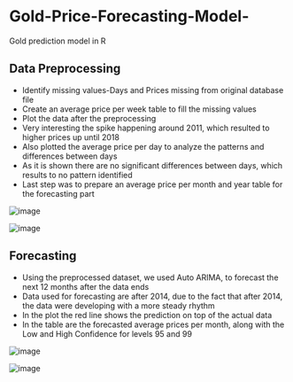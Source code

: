 # Gold-Price-Forecasting-Model-
Gold prediction model in R

## Data Preprocessing

- Identify missing values-Days and Prices missing from original database file
- Create an average price per week table to fill the missing values
- Plot the data after the preprocessing
- Very interesting the spike happening around 2011, which resulted to higher prices up until 2018
- Also plotted the average price per day to analyze the patterns and differences between days
- As it is shown there are no significant differences between days, which results to no pattern identified
- Last step was to prepare an average price per month and year table for the forecasting part

![image](https://user-images.githubusercontent.com/82097084/166111172-806adcda-8473-4f48-b0a2-952b89e00686.png)

![image](https://user-images.githubusercontent.com/82097084/166111210-8653f125-81b5-4019-9158-64c24ee53a10.png)

## Forecasting

- Using the preprocessed dataset, we used Auto ARIMA, to forecast the next 12 months after the data ends
- Data used for forecasting are after 2014, due to the fact that after 2014, the data were developing with a more steady rhythm
- In the plot the red line shows the prediction on top of the actual data
- In the table are the forecasted average prices per month, along with the Low and High Confidence for levels 95 and 99

![image](https://user-images.githubusercontent.com/82097084/166111237-7740028b-393c-4271-9189-f9c5a6fa78ca.png)

![image](https://user-images.githubusercontent.com/82097084/166111275-a3009e32-2b91-4b89-80ca-f89de6960181.png)



